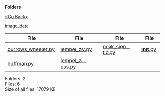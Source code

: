 **Folders**

[&lt;Go Back&gt;](../right.html)

[image_data](image_data/right.html)

<table><thead><tr class="header"><th><strong>File</strong></th><th><strong>File</strong></th><th><strong>File</strong></th><th><strong>File</strong></th></tr></thead><tbody><tr class="odd"><td><a href="burrows_wheeler.py">burrows_wheeler.py</a> </td><td><a href="lempel_ziv.py">lempel_ziv.py</a> </td><td><a href="peak_signal_to_noise_ratio.py">peak_sign…tio.py</a> </td><td><a href="__init__.py"><strong>init</strong>.py</a> </td></tr><tr class="even"><td><a href="huffman.py">huffman.py</a> </td><td><a href="lempel_ziv_decompress.py">lempel_zi…ess.py</a> </td><td></td><td></td></tr></tbody></table>

Folders: 2  
Files: 6  
Size of all files: 17079 KB
